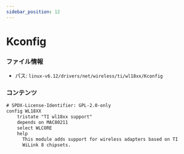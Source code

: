 ```yaml
---
sidebar_position: 12
---
```

# Kconfig

### ファイル情報

- パス: `linux-v6.12/drivers/net/wireless/ti/wl18xx/Kconfig`

### コンテンツ

```txt
# SPDX-License-Identifier: GPL-2.0-only
config WL18XX
	tristate "TI wl18xx support"
	depends on MAC80211
	select WLCORE
	help
	  This module adds support for wireless adapters based on TI
	  WiLink 8 chipsets.

```

